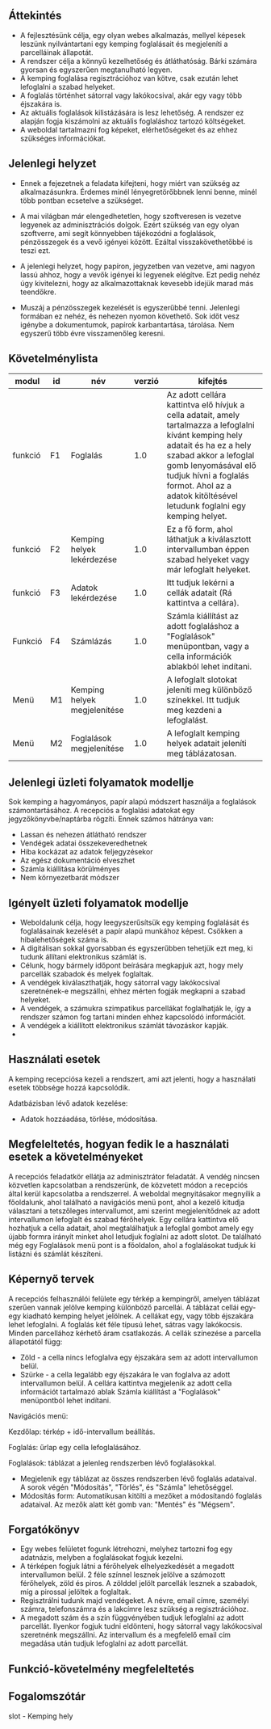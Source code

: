 ## Áttekintés

 - A fejlesztésünk célja, egy olyan webes alkalmazás, mellyel képesek leszünk nyilvántartani egy kemping foglalásait és megjeleníti a parcelláinak állapotát.
 - A rendszer célja a könnyű kezelhetőség és átláthatóság. Bárki számára gyorsan és egyszerűen megtanulható legyen.
 - A kemping foglalása regisztrációhoz van kötve, csak ezután lehet lefoglalni a szabad helyeket.
 - A foglalás történhet sátorral vagy lakókocsival, akár egy vagy több éjszakára is.
 - Az aktuális foglalások kilistázására is lesz lehetőség. A rendszer ez alapján fogja kiszámolni az aktuális foglaláshoz tartozó költségeket.
 - A weboldal tartalmazni fog képeket, elérhetőségeket és az ehhez szükséges információkat.
 
## Jelenlegi helyzet

- Ennek a fejezetnek a feladata kifejteni, hogy miért van
  szükség az alkalmazásunkra. Érdemes minél lényegretörőbbnek
  lenni benne, minél több pontban ecsetelve a szükséget.
  
- A mai világban már elengedhetetlen, hogy szoftveresen is vezetve legyenek az adminisztrációs dolgok. Ezért szükség van egy olyan szoftverre, ami segít könnyebben tájékozódni a foglalások, pénzösszegek és a vevő igényei között. Ezáltal visszakövethetőbbé is teszi ezt.

- A jelenlegi helyzet, hogy papíron, jegyzetben van vezetve, ami nagyon lassú ahhoz, hogy a vevők igényei ki legyenek elégítve. Ezt pedig nehéz úgy kivitelezni, hogy az alkalmazottaknak kevesebb idejük marad más teendőkre.

- Muszáj a pénzösszegek kezelését is egyszerűbbé tenni. Jelenlegi formában ez nehéz, és nehezen nyomon követhető. Sok időt vesz igénybe a dokumentumok, papírok karbantartása, tárolása. Nem egyszerű több évre visszamenőleg keresni.
  
## Követelménylista
| modul | id | név | verzió | kifejtés |
|--|--|--|--|--|
| funkció | F1  | Foglalás | 1.0 |Az adott cellára kattintva elő hívjuk a cella adatait, amely tartalmazza a lefoglalni kívánt kemping hely adatait és ha ez a hely szabad akkor a lefoglal gomb lenyomásával elő tudjuk hívni a foglalás formot. Ahol az a adatok kitöltésével letudunk foglalni egy kemping helyet.
|funkció| F2| Kemping helyek lekérdezése | 1.0 | Ez a fő form, ahol láthatjuk a kiválasztott intervallumban éppen szabad helyeket vagy már lefoglalt helyeket.
|funkció|F3| Adatok lekérdezése | 1.0 | Itt tudjuk lekérni a cellák adatait (Rá kattintva a cellára).
|Funkció|F4| Számlázás | 1.0 |Számla kiállítást az adott foglaláshoz a "Foglalások" menüpontban, vagy a cella információk ablakból lehet indítani. 
|Menü|M1|Kemping helyek megjelenítése| 1.0| A lefoglalt slotokat jeleníti meg különböző színekkel. Itt tudjuk meg kezdeni a lefoglalást.
|Menü| M2 | Foglalások megjelenítése | 1.0 | A lefoglalt kemping helyek adatait jeleníti meg táblázatosan.

## Jelenlegi üzleti folyamatok modellje
 Sok kemping a hagyományos, papír alapú módszert használja a foglalások számontartásához. A recepciós a foglalási adatokat egy jegyzőkönyvbe/naptárba rögzíti.
 Ennek számos hátránya van:
 - Lassan és nehezen átlátható rendszer
 - Vendégek adatai összekeveredhetnek
 - Hiba kockázat az adatok feljegyzésekor
 - Az egész dokumentáció elveszhet
 - Számla kiállítása körülményes
 - Nem környezetbarát módszer
## Igényelt üzleti folyamatok modellje

 - Weboldalunk célja, hogy leegyszerűsítsük egy kemping foglalását és foglalásainak kezelését a papír alapú munkához képest. Csökken a hibalehetőségek száma is.
 - A digitálisan sokkal gyorsabban és egyszerűbben tehetjük ezt meg, ki tudunk állítani elektronikus számlát is.
 - Célunk, hogy bármely időpont beírására megkapjuk azt, hogy mely parcellák szabadok és melyek foglaltak.
 - A vendégek kiválaszthatják, hogy sátorral vagy lakókocsival szeretnének-e megszállni, ehhez mérten fogják megkapni a szabad helyeket.
 - A vendégek, a számukra szimpatikus parcellákat foglalhatják le, így a rendszer számon fog tartani minden ehhez kapcsolódó információt.
 - A vendégek a kiállított elektronikus számlát távozáskor kapják.
 - 
## Használati esetek

A kemping recepciósa kezeli a rendszert, ami azt jelenti, hogy a használati esetek többsége hozzá kapcsolódik.

Adatbázisban lévő adatok kezelése:
- Adatok hozzáadása, törlése, módosítása.

## Megfeleltetés, hogyan fedik le a használati esetek a követelményeket
A recepciós feladatkör ellátja az adminisztrátor feladatát. A vendég nincsen közvetlen kapcsolatban a rendszerünk, de közvetett módon a recepciós által kerül kapcsolatba a rendszerrel. A weboldal megnyitásakor megnyílik a főoldalunk, ahol található a navigációs menü pont, ahol a kezelő kitudja választani a tetszőleges intervallumot, ami szerint megjelenítődnek az adott intervallumon lefoglalt és szabad férőhelyek.  Egy cellára kattintva elő hozhatjuk a cella adatait, ahol megtalálhatjuk a lefoglal gombot amely egy újabb formra irányít minket ahol letudjuk foglalni az adott slotot. De található még egy Foglalások menü pont is a főoldalon, ahol a foglalásokat tudjuk ki listázni és számlát készíteni.

## Képernyő tervek
A recepciós felhasználói felülete egy térkép a kempingről, amelyen táblázat szerűen vannak jelölve kemping különböző parcellái. A táblázat cellái egy-egy kiadható kemping helyet jelölnek. A cellákat egy, vagy több éjszakára lehet lefoglalni. A foglalás két féle típusú lehet, sátras vagy lakókocsis. Minden parcellához kérhető áram csatlakozás. A cellák színezése a parcella állapotától függ:
- Zöld - a cella nincs lefoglalva egy éjszakára sem az adott intervallumon belül.
- Szürke - a cella legalább egy éjszakára le van foglalva az adott intervallumon belül.
A cellára kattintva megjelenik az adott cella információt tartalmazó ablak
Számla kiállítást a "Foglalások" menüpontból lehet indítani.

Navigációs menü:

Kezdőlap: térkép + idő-intervallum beállítás.

Foglalás: űrlap egy cella lefoglalásához.

Foglalások: táblázat a jelenleg rendszerben lévő foglalásokkal.
- Megjelenik egy táblázat az összes rendszerben lévő foglalás adataival. A sorok végén "Módosítás", "Törlés", és "Számla" lehetőséggel.
- Módosítás form: Automatikusan kitölti a mezőket a módosítandó foglalás adataival. Az mezők alatt két gomb van: "Mentés" és "Mégsem".

## Forgatókönyv

 - Egy webes felületet fogunk létrehozni, melyhez tartozni fog egy adatnázis, melyben a foglalásokat fogjuk kezelni.
 - A térképen fogjuk látni a férőhelyek elhelyezkedését a megadott intervallumon belül. 2 féle színnel lesznek jelölve a számozott férőhelyek, zöld és piros. 
	A zölddel jelölt parcellák lesznek a szabadok, míg a pirossal jelöltek a foglaltak.
 - Regisztrálni tudunk majd vendégeket. A névre, email címre, személyi számra, telefonszámra és a lakcímre lesz szükség a regisztrációhoz.
 - A megadott szám és a szín függvényében tudjuk lefoglalni az adott parcellát. Ilyenkor fogjuk tudni eldönteni, hogy sátorral vagy lakókocsival szeretnénk megszállni.
	Az intervallum és a megfelelő email cím megadása után tudjuk lefoglalni az adott parcellát.
	
## Funkció-követelmény megfeleltetés

## Fogalomszótár
 slot - Kemping hely


